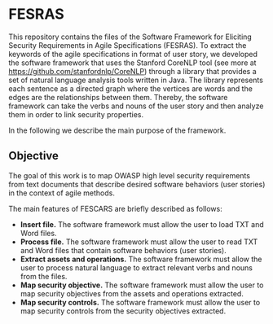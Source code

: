 # FESRAS
This repository contains the files of the Software Framework for Eliciting Security Requirements in Agile Specifications (FESRAS). To extract the keywords of the agile specifications in format of user story, we developed the software framework that uses the Stanford CoreNLP tool (see more at https://github.com/stanfordnlp/CoreNLP) through a library that provides a set of natural language analysis tools written in Java. The library represents each sentence as a directed graph where the vertices are words and the edges are the relationships between them. Thereby, the software framework can take the verbs and nouns of the user story and then analyze them in order to link security properties. 

In the following we describe the main purpose of the framework.

## Objective
The goal of this work is to map OWASP high level security requirements from text documents that describe desired software behaviors (user stories) in the context of agile methods.

The main features of FESCARS are briefly described as follows:

* **Insert file.** The software framework must allow the user to load TXT and Word files.
* **Process file.** The software framework must allow the user to read TXT and Word files that contain software behaviors (user stories).
* **Extract assets and operations.** The software framework must allow the user to process natural language to extract relevant verbs and nouns from the files.
* **Map security objective.** The software framework must allow the user to map security objectives from the assets and operations extracted.
* **Map security controls.** The software framework must allow the user to map security controls from the security objectives extracted.


